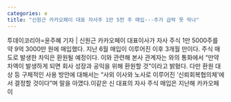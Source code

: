 ```yaml
---
categories: e
title: "신원근 카카오페이 대표 자사주 1만 5천 주 매입···주가 급락 못 막나"
---
```

투데이코리아=윤주혜 기자 | 신원근 카카오페이 대표이사가 자사 주식 1만 5000주를 약 9억 3000만 원에 매입했다. 지난 6월 매입이 이루어진 이후 3개월 만이다. 주식 매도로 발생한 차익은 환원될 예정이다. 이와 관련해 본사 관계자는 와의 통화에서 “만약 차액이 발생하게 되면 회사 성장과 공익을 위해 환원할 것”이라고 밝혔다. 다만 환원 대상 등 구체적인 사용 방안에 대해서는 “사외 이사와 노사로 이루어진 ‘신뢰회복협의체’에서 결정할 것이다”며 말을 아꼈다.이같은 신 대표의 자사 주식 매입은 지난해 카카오페이